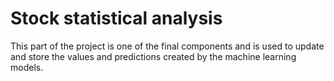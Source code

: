 # Stock statistical analysis

This part of the project is one of the final components and is used to update and store the values and predictions created by the machine learning models.

